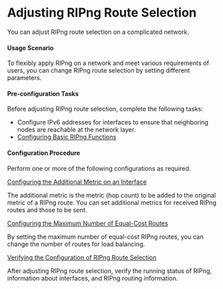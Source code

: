 Adjusting RIPng Route Selection
===============================

You can adjust RIPng route selection on a complicated network.

#### Usage Scenario

To flexibly apply RIPng on
a network and meet various requirements of users, you can change RIPng
route selection by setting different parameters.


#### Pre-configuration Tasks

Before adjusting RIPng
route selection, complete the following tasks:

* Configure IPv6 addresses for interfaces to ensure that neighboring
  nodes are reachable at the network layer.
* [Configuring Basic RIPng Functions](dc_vrp_ripng_cfg_0003.html)

#### Configuration Procedure

Perform one or more
of the following configurations as required.


[Configuring the Additional Metric on an Interface](../../../../software/nev8r10_vrpv8r16/user/vrp/dc_vrp_ripng_cfg_0015.html)

The additional metric is the metric (hop count) to be added to the original metric of a RIPng route. You can set additional metrics for received RIPng routes and those to be sent.

[Configuring the Maximum Number of Equal-Cost Routes](../../../../software/nev8r10_vrpv8r16/user/vrp/dc_vrp_ripng_cfg_0016.html)

By setting the maximum number of equal-cost RIPng routes, you can change the number of routes for load balancing.

[Verifying the Configuration of RIPng Route Selection](../../../../software/nev8r10_vrpv8r16/user/vrp/dc_vrp_ripng_cfg_0017.html)

After adjusting RIPng route selection, verify the running status of RIPng, information about interfaces, and RIPng routing information.
